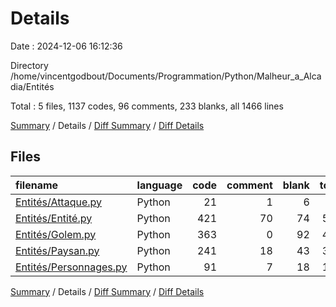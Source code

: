 # Details

Date : 2024-12-06 16:12:36

Directory /home/vincentgodbout/Documents/Programmation/Python/Malheur_a_Alcadia/Entités

Total : 5 files,  1137 codes, 96 comments, 233 blanks, all 1466 lines

[Summary](results.md) / Details / [Diff Summary](diff.md) / [Diff Details](diff-details.md)

## Files
| filename | language | code | comment | blank | total |
| :--- | :--- | ---: | ---: | ---: | ---: |
| [Entités/Attaque.py](/Entit%C3%A9s/Attaque.py) | Python | 21 | 1 | 6 | 28 |
| [Entités/Entité.py](/Entit%C3%A9s/Entit%C3%A9.py) | Python | 421 | 70 | 74 | 565 |
| [Entités/Golem.py](/Entit%C3%A9s/Golem.py) | Python | 363 | 0 | 92 | 455 |
| [Entités/Paysan.py](/Entit%C3%A9s/Paysan.py) | Python | 241 | 18 | 43 | 302 |
| [Entités/Personnages.py](/Entit%C3%A9s/Personnages.py) | Python | 91 | 7 | 18 | 116 |

[Summary](results.md) / Details / [Diff Summary](diff.md) / [Diff Details](diff-details.md)